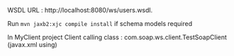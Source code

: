 WSDL URL : http://localhost:8080/ws/users.wsdl.

Run `mvn jaxb2:xjc compile install` if schema models required

In MyClient project 
 Client calling class : com.soap.ws.client.TestSoapClient (javax.xml using)
 
